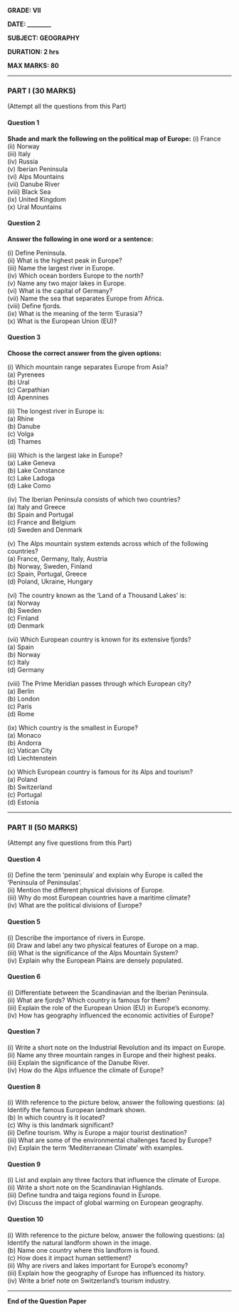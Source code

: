 **GRADE: VII**

**DATE: \_\_\_\_\_\_\_\_**

**SUBJECT: GEOGRAPHY**

**DURATION: 2 hrs**

**MAX MARKS: 80**

---

### **PART I (30 MARKS)**

(Attempt all the questions from this Part)

#### **Question 1**

**Shade and mark the following on the political map of Europe:**
(i) France\
(ii) Norway\
(iii) Italy\
(iv) Russia\
(v) Iberian Peninsula\
(vi) Alps Mountains\
(vii) Danube River\
(viii) Black Sea\
(ix) United Kingdom\
(x) Ural Mountains

#### **Question 2**

**Answer the following in one word or a sentence:**


(i) Define Peninsula.\
(ii) What is the highest peak in Europe?\
(iii) Name the largest river in Europe.\
(iv) Which ocean borders Europe to the north?\
(v) Name any two major lakes in Europe.\
(vi) What is the capital of Germany?\
(vii) Name the sea that separates Europe from Africa.\
(viii) Define fjords.\
(ix) What is the meaning of the term ‘Eurasia’?\
(x) What is the European Union (EU)?

#### **Question 3**

**Choose the correct answer from the given options:**

(i) Which mountain range separates Europe from Asia?\
(a) Pyrenees\
(b) Ural\
(c) Carpathian\
(d) Apennines

(ii) The longest river in Europe is:\
(a) Rhine\
(b) Danube\
(c) Volga\
(d) Thames

(iii) Which is the largest lake in Europe?\
(a) Lake Geneva\
(b) Lake Constance\
(c) Lake Ladoga\
(d) Lake Como

(iv) The Iberian Peninsula consists of which two countries?\
(a) Italy and Greece\
(b) Spain and Portugal\
(c) France and Belgium\
(d) Sweden and Denmark

(v) The Alps mountain system extends across which of the following countries?\
(a) France, Germany, Italy, Austria\
(b) Norway, Sweden, Finland\
(c) Spain, Portugal, Greece\
(d) Poland, Ukraine, Hungary

(vi) The country known as the ‘Land of a Thousand Lakes’ is:\
(a) Norway\
(b) Sweden\
(c) Finland\
(d) Denmark

(vii) Which European country is known for its extensive fjords?\
(a) Spain\
(b) Norway\
(c) Italy\
(d) Germany

(viii) The Prime Meridian passes through which European city?\
(a) Berlin\
(b) London\
(c) Paris\
(d) Rome

(ix) Which country is the smallest in Europe?\
(a) Monaco\
(b) Andorra\
(c) Vatican City\
(d) Liechtenstein

(x) Which European country is famous for its Alps and tourism?\
(a) Poland\
(b) Switzerland\
(c) Portugal\
(d) Estonia

---

### **PART II (50 MARKS)**

(Attempt any five questions from this Part)

#### **Question 4**

(i) Define the term ‘peninsula’ and explain why Europe is called the ‘Peninsula of Peninsulas’.\
(ii) Mention the different physical divisions of Europe.\
(iii) Why do most European countries have a maritime climate?\
(iv) What are the political divisions of Europe?

#### **Question 5**

(i) Describe the importance of rivers in Europe.\
(ii) Draw and label any two physical features of Europe on a map.\
(iii) What is the significance of the Alps Mountain System?\
(iv) Explain why the European Plains are densely populated.

#### **Question 6**

(i) Differentiate between the Scandinavian and the Iberian Peninsula.\
(ii) What are fjords? Which country is famous for them?\
(iii) Explain the role of the European Union (EU) in Europe’s economy.\
(iv) How has geography influenced the economic activities of Europe?

#### **Question 7**

(i) Write a short note on the Industrial Revolution and its impact on Europe.\
(ii) Name any three mountain ranges in Europe and their highest peaks.\
(iii) Explain the significance of the Danube River.\
(iv) How do the Alps influence the climate of Europe?

#### **Question 8**

(i) With reference to the picture below, answer the following questions:
(a) Identify the famous European landmark shown.\
(b) In which country is it located?\
(c) Why is this landmark significant?\
(ii) Define tourism. Why is Europe a major tourist destination?\
(iii) What are some of the environmental challenges faced by Europe?\
(iv) Explain the term ‘Mediterranean Climate’ with examples.

#### **Question 9**

(i) List and explain any three factors that influence the climate of Europe.\
(ii) Write a short note on the Scandinavian Highlands.\
(iii) Define tundra and taiga regions found in Europe.\
(iv) Discuss the impact of global warming on European geography.

#### **Question 10**

(i) With reference to the picture below, answer the following questions:
(a) Identify the natural landform shown in the image.\
(b) Name one country where this landform is found.\
(c) How does it impact human settlement?\
(ii) Why are rivers and lakes important for Europe’s economy?\
(iii) Explain how the geography of Europe has influenced its history.\
(iv) Write a brief note on Switzerland’s tourism industry.

---

**End of the Question Paper**

